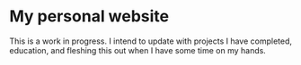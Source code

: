# My personal website

This is a work in progress. I intend to update with projects I have completed, education, and fleshing this out when I have some time on my hands.
